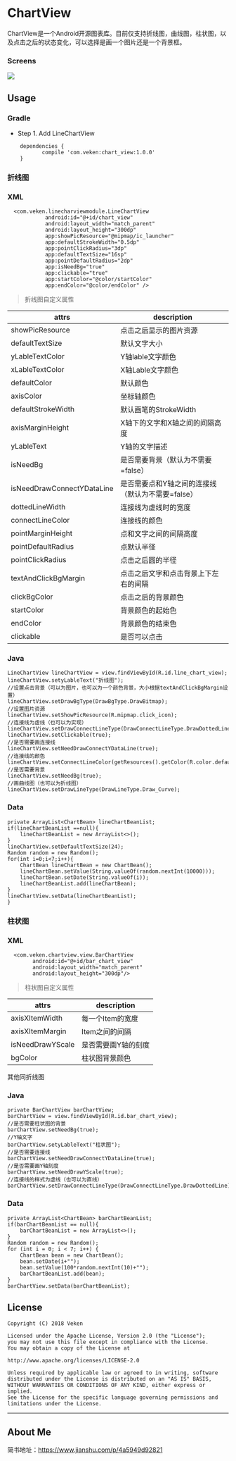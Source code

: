# ChartView

ChartView是一个Android开源图表库。目前仅支持折线图，曲线图，柱状图，以及点击之后的状态变化，可以选择是画一个图片还是一个背景框。

### Screens
![](https://github.com/Veken/LineChartView/raw/master/image/chartview.gif)</br>

## Usage

### Gradle
* Step 1. Add LineChartView
```
    dependencies {
	       compile 'com.veken:chart_view:1.0.0'
	}
```
### 折线图
### XML
```
  <com.veken.linecharviewmodule.LineChartView
            android:id="@+id/chart_view"
            android:layout_width="match_parent"
            android:layout_height="300dp"
            app:showPicResource="@mipmap/ic_launcher"
            app:defaultStrokeWidth="0.5dp"
            app:pointClickRadius="3dp"
            app:defaultTextSize="16sp"
            app:pointDefaultRadius="2dp"
            app:isNeedBg="true"
            app:clickable="true"
            app:startColor="@color/startColor"
            app:endColor="@color/endColor" />

```
> 折线图自定义属性

attrs | description
---|---
showPicResource | 点击之后显示的图片资源
defaultTextSize | 默认文字大小
yLableTextColor | Y轴lable文字颜色
xLableTextColor | X轴Lable文字颜色
defaultColor    | 默认颜色
axisColor       | 坐标轴颜色
defaultStrokeWidth | 默认画笔的StrokeWidth 
axisMarginHeight    | X轴下的文字和X轴之间的间隔高度
yLableText      | Y轴的文字描述
isNeedBg        | 是否需要背景（默认为不需要=false）
isNeedDrawConnectYDataLine | 是否需要点和Y轴之间的连接线（默认为不需要=false）
dottedLineWidth | 连接线为虚线时的宽度
connectLineColor | 连接线的颜色 
pointMarginHeight | 点和文字之间的间隔高度
pointDefaultRadius | 点默认半径
pointClickRadius | 点击之后圆的半径
textAndClickBgMargin | 点击之后文字和点击背景上下左右的间隔
clickBgColor | 点击之后的背景颜色
startColor | 背景颜色的起始色
endColor | 背景颜色的结束色
clickable | 是否可以点击

### Java
```
LineChartView lineChartView = view.findViewById(R.id.line_chart_view);
lineChartView.setyLableText("折线图");
//设置点击背景（可以为图片，也可以为一个颜色背景，大小根据textAndClickBgMargin设置）
lineChartView.setDrawBgType(DrawBgType.DrawBitmap);
//设置图片资源
lineChartView.setShowPicResource(R.mipmap.click_icon);
//连接线为虚线（也可以为实现）
lineChartView.setDrawConnectLineType(DrawConnectLineType.DrawDottedLine);
lineChartView.setClickable(true);
//是否需要画连接线
lineChartView.setNeedDrawConnectYDataLine(true);
//连接线的颜色
lineChartView.setConnectLineColor(getResources().getColor(R.color.default_color));
//是否需要背景
lineChartView.setNeedBg(true);
//画曲线图（也可以为折线图）
lineChartView.setDrawLineType(DrawLineType.Draw_Curve);
```
### Data
```
private ArrayList<ChartBean> lineChartBeanList;
if(lineChartBeanList ==null){
    lineChartBeanList = new ArrayList<>();
}
lineChartView.setDefaultTextSize(24);
Random random = new Random();
for(int i=0;i<7;i++){
    ChartBean lineChartBean = new ChartBean();
    lineChartBean.setValue(String.valueOf(random.nextInt(10000)));
    lineChartBean.setDate(String.valueOf(i));
    lineChartBeanList.add(lineChartBean);
}
lineChartView.setData(lineChartBeanList);
}
```

### 柱状图
### XML
```
  <com.veken.chartview.view.BarChartView
        android:id="@+id/bar_chart_view"
        android:layout_width="match_parent"
        android:layout_height="300dp"/>

```
> 柱状图自定义属性

attrs | description
---|---
axisXItemWidth | 每一个Item的宽度
axisXItemMargin | Item之间的间隔
isNeedDrawYScale | 是否需要画Y轴的刻度
bgColor | 柱状图背景颜色
其他同折线图

### Java
```
private BarChartView barChartView;
barChartView = view.findViewById(R.id.bar_chart_view);
//是否需要柱状图的背景
barChartView.setNeedBg(true);
//Y轴文字
barChartView.setyLableText("柱状图");
//是否需要连接线
barChartView.setNeedDrawConnectYDataLine(true);
//是否需要画Y轴刻度
barChartView.setNeedDrawYScale(true);
//连接线的样式为虚线（也可以为直线）
barChartView.setDrawConnectLineType(DrawConnectLineType.DrawDottedLine);
```
### Data
```
private ArrayList<ChartBean> barChartBeanList;
if(barChartBeanList == null){
    barChartBeanList = new ArrayList<>();
}
Random random = new Random();
for (int i = 0; i < 7; i++) {
    ChartBean bean = new ChartBean();
    bean.setDate(i+"");
    bean.setValue(100*random.nextInt(10)+"");
    barChartBeanList.add(bean);
}
barChartView.setData(barChartBeanList);
```



## License
```
Copyright (C) 2018 Veken

Licensed under the Apache License, Version 2.0 (the "License");
you may not use this file except in compliance with the License.
You may obtain a copy of the License at

http://www.apache.org/licenses/LICENSE-2.0

Unless required by applicable law or agreed to in writing, software
distributed under the License is distributed on an "AS IS" BASIS,
WITHOUT WARRANTIES OR CONDITIONS OF ANY KIND, either express or implied.
See the License for the specific language governing permissions and
limitations under the License.
```
******

## About Me

简书地址：https://www.jianshu.com/p/4a5949d92821





